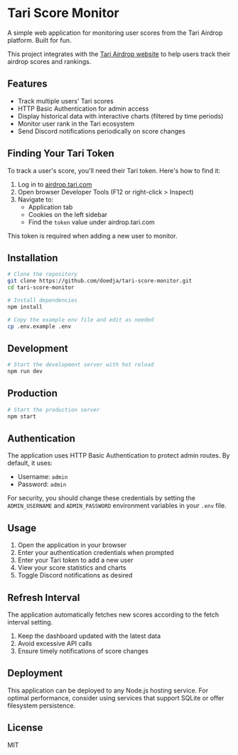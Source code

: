 # Tari Score Monitor

A simple web application for monitoring user scores from the Tari Airdrop platform. Built for fun.

This project integrates with the [Tari Airdrop website](https://airdrop.tari.com) to help users track their airdrop scores and rankings.

## Features

- Track multiple users' Tari scores
- HTTP Basic Authentication for admin access
- Display historical data with interactive charts (filtered by time periods)
- Monitor user rank in the Tari ecosystem
- Send Discord notifications periodically on score changes

## Finding Your Tari Token

To track a user's score, you'll need their Tari token. Here's how to find it:

1. Log in to [airdrop.tari.com](https://airdrop.tari.com)
2. Open browser Developer Tools (F12 or right-click > Inspect)
3. Navigate to:
   - Application tab
   - Cookies on the left sidebar
   - Find the `token` value under airdrop.tari.com

This token is required when adding a new user to monitor.

## Installation

```bash
# Clone the repository
git clone https://github.com/doedja/tari-score-monitor.git
cd tari-score-monitor

# Install dependencies
npm install

# Copy the example env file and edit as needed
cp .env.example .env
```

## Development

```bash
# Start the development server with hot reload
npm run dev
```

## Production

```bash
# Start the production server
npm start
```

## Authentication

The application uses HTTP Basic Authentication to protect admin routes. By default, it uses:

- Username: `admin`
- Password: `admin`

For security, you should change these credentials by setting the `ADMIN_USERNAME` and `ADMIN_PASSWORD` environment variables in your `.env` file.

## Usage

1. Open the application in your browser
2. Enter your authentication credentials when prompted
3. Enter your Tari token to add a new user
4. View your score statistics and charts
5. Toggle Discord notifications as desired

## Refresh Interval

The application automatically fetches new scores according to the fetch interval setting.

1. Keep the dashboard updated with the latest data
2. Avoid excessive API calls
3. Ensure timely notifications of score changes

## Deployment

This application can be deployed to any Node.js hosting service. For optimal performance, consider using services that support SQLite or offer filesystem persistence.

## License

MIT 
